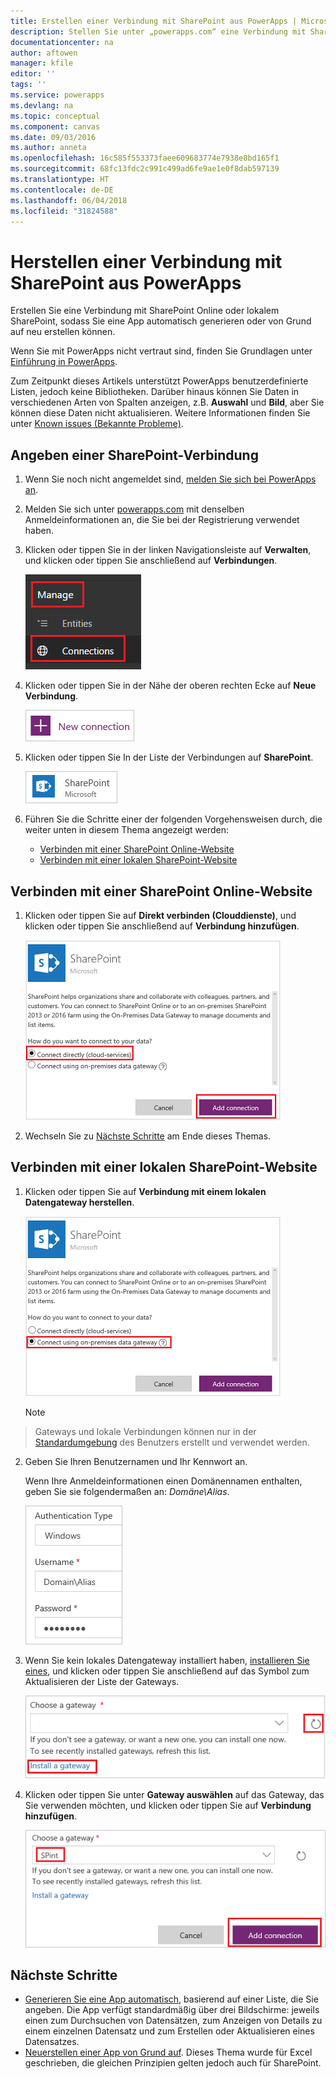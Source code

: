 ```yaml
---
title: Erstellen einer Verbindung mit SharePoint aus PowerApps | Microsoft-Dokumentation
description: Stellen Sie unter „powerapps.com“ eine Verbindung mit SharePoint her, um diese zu verwenden, wenn Sie eine App automatisch generieren oder von Grund auf neu erstellen möchten.
documentationcenter: na
author: aftowen
manager: kfile
editor: ''
tags: ''
ms.service: powerapps
ms.devlang: na
ms.topic: conceptual
ms.component: canvas
ms.date: 09/03/2016
ms.author: anneta
ms.openlocfilehash: 16c585f553373faee609683774e7938e8bd165f1
ms.sourcegitcommit: 68fc13fdc2c991c499ad6fe9ae1e0f8dab597139
ms.translationtype: HT
ms.contentlocale: de-DE
ms.lasthandoff: 06/04/2018
ms.locfileid: "31824588"
---
```

# <a name="create-a-connection-to-sharepoint-from-powerapps"></a>Herstellen einer Verbindung mit SharePoint aus PowerApps
Erstellen Sie eine Verbindung mit SharePoint Online oder lokalem SharePoint, sodass Sie eine App automatisch generieren oder von Grund auf neu erstellen können.

Wenn Sie mit PowerApps nicht vertraut sind, finden Sie Grundlagen unter [Einführung in PowerApps](getting-started.md).

Zum Zeitpunkt dieses Artikels unterstützt PowerApps benutzerdefinierte Listen, jedoch keine Bibliotheken. Darüber hinaus können Sie Daten in verschiedenen Arten von Spalten anzeigen, z.B. **Auswahl** und **Bild**, aber Sie können diese Daten nicht aktualisieren. Weitere Informationen finden Sie unter [Known issues (Bekannte Probleme)](connections/connection-sharepoint-online.md#known-issues).

## <a name="specify-a-sharepoint-connection"></a>Angeben einer SharePoint-Verbindung
1. Wenn Sie noch nicht angemeldet sind, [melden Sie sich bei PowerApps an](../signup-for-powerapps.md).

2. Melden Sie sich unter [powerapps.com](https://web.powerapps.com) mit denselben Anmeldeinformationen an, die Sie bei der Registrierung verwendet haben.

3. Klicken oder tippen Sie in der linken Navigationsleiste auf **Verwalten**, und klicken oder tippen Sie anschließend auf **Verbindungen**.

    ![Option „New“ im Menü „File“](./media/connect-to-sharepoint/manage-connections.png)

4. Klicken oder tippen Sie in der Nähe der oberen rechten Ecke auf **Neue Verbindung**.

    ![Schaltfläche „Neue Verbindung“](./media/connect-to-sharepoint/new-connection.png)

5. Klicken oder tippen Sie In der Liste der Verbindungen auf **SharePoint**.

    ![Hinzufügen einer SharePoint-Verbindung](./media/connect-to-sharepoint/add-sp-portal.png)

6. Führen Sie die Schritte einer der folgenden Vorgehensweisen durch, die weiter unten in diesem Thema angezeigt werden:

   * [Verbinden mit einer SharePoint Online-Website](connect-to-sharepoint.md#connect-to-a-sharepoint-online-site)
   * [Verbinden mit einer lokalen SharePoint-Website](connect-to-sharepoint.md#connect-to-an-on-premises-sharepoint-site)

## <a name="connect-to-a-sharepoint-online-site"></a>Verbinden mit einer SharePoint Online-Website
1. Klicken oder tippen Sie auf **Direkt verbinden (Clouddienste)**, und klicken oder tippen Sie anschließend auf **Verbindung hinzufügen**.

    ![Auswählen von SharePoint Online](./media/connect-to-sharepoint/choose-online.png)

2. Wechseln Sie zu [Nächste Schritte](connect-to-sharepoint.md#next-steps) am Ende dieses Themas.

## <a name="connect-to-an-on-premises-sharepoint-site"></a>Verbinden mit einer lokalen SharePoint-Website
1. Klicken oder tippen Sie auf **Verbindung mit einem lokalen Datengateway herstellen**.

    ![Auswählen von lokalem SharePoint](./media/connect-to-sharepoint/choose-onprem.png)

    > [!NOTE]
> Gateways und lokale Verbindungen können nur in der [Standardumgebung](working-with-environments.md) des Benutzers erstellt und verwendet werden.

2. Geben Sie Ihren Benutzernamen und Ihr Kennwort an.

    Wenn Ihre Anmeldeinformationen einen Domänennamen enthalten, geben Sie sie folgendermaßen an: *Domäne\Alias*.

    ![Angeben Ihrer Anmeldeinformationen](./media/connect-to-sharepoint/specify-credentials.png)

3. Wenn Sie kein lokales Datengateway installiert haben, [installieren Sie eines](gateway-reference.md), und klicken oder tippen Sie anschließend auf das Symbol zum Aktualisieren der Liste der Gateways.

    ![Gateway installieren](./media/connect-to-sharepoint/install-gateway.png)

4. Klicken oder tippen Sie unter **Gateway auswählen** auf das Gateway, das Sie verwenden möchten, und klicken oder tippen Sie auf **Verbindung hinzufügen**.

    ![Gateway auswählen](./media/connect-to-sharepoint/choose-gateway.png)

## <a name="next-steps"></a>Nächste Schritte
* [Generieren Sie eine App automatisch](app-from-sharepoint.md), basierend auf einer Liste, die Sie angeben. Die App verfügt standardmäßig über drei Bildschirme: jeweils einen zum Durchsuchen von Datensätzen, zum Anzeigen von Details zu einem einzelnen Datensatz und zum Erstellen oder Aktualisieren eines Datensatzes.
* [Neuerstellen einer App von Grund auf](get-started-create-from-blank.md). Dieses Thema wurde für Excel geschrieben, die gleichen Prinzipien gelten jedoch auch für SharePoint.
